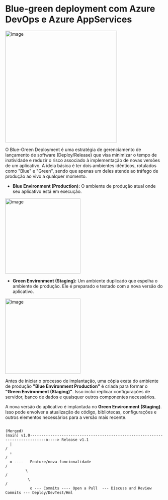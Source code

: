 # Blue-green deployment com Azure DevOps e Azure AppServices

<img width="355" alt="image" src="https://github.com/lsmatias/blue-green/assets/28391885/6e4112d9-c446-410d-8803-ab3a488ba71f">


O Blue-Green Deployment é uma estratégia de gerenciamento de lançamento de software (Deploy/Release) que visa minimizar o tempo de inatividade e reduzir o risco associado à implementação de novas versões de um aplicativo. A ideia básica é ter dois ambientes idênticos, rotulados como "Blue" e "Green", sendo que apenas um deles atende ao tráfego de produção ao vivo a qualquer momento.

* **Blue Environment (Production):** O ambiente de produção atual onde seu aplicativo está em execução.
  
<img width="239" alt="image" src="https://github.com/lsmatias/blue-green/assets/28391885/99984276-5598-4380-8266-bf5c4a2d7676">

 * **Green Environment (Staging):** Um ambiente duplicado que espelha o ambiente de produção. Ele é preparado e testado com a nova versão do aplicativo.

<img width="239" alt="image" src="https://github.com/lsmatias/blue-green/assets/28391885/541b248a-c90d-4d84-a4ff-ac8bf13a12ab">

Antes de iniciar o processo de implantação, uma cópia exata do ambiente de produção **"Blue Environment Production"** é criada para formar o **"Green Environment (Staging)"**. Isso inclui replicar configurações de servidor, banco de dados e quaisquer outros componentes necessários.

A nova versão do aplicativo é implantada no **Green Environment (Staging)**. Isso pode envolver a atualização de código, bibliotecas, configurações e outros elementos necessários para a versão mais recente.

                                                                                         (Merged)
    (main) v1.0-----------------------------------------------------------------------------o----> Release v1.1
      |                                                                                    /
      ↓                                                                                   /
      o ----   Feature/nova-funcionalidade                                               / 
             \                                                                          /
              \                                                                        /
               o --- Commits ---- Open a Pull  --- Discuss and Review Commits --- Deploy/DevTest/Hml

